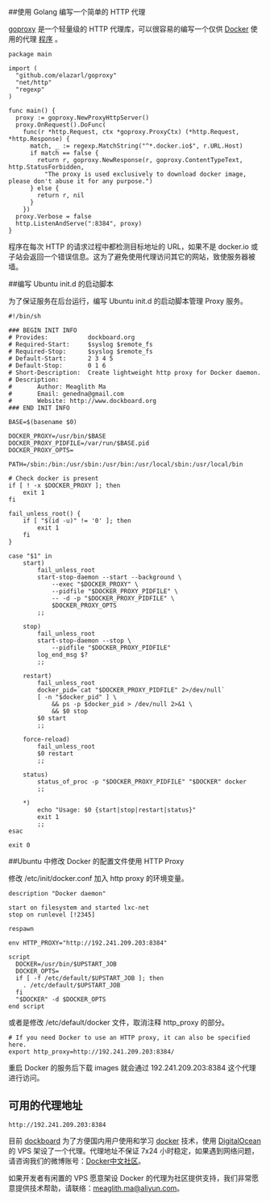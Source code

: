 ##使用 Golang 编写一个简单的 HTTP 代理

[goproxy](https://github.com/elazarl/goproxy) 是一个轻量级的 HTTP 代理库，可以很容易的编写一个仅供 [Docker](http://docker.io) 使用的代理 [程序](https://github.com/dockboard/docker-proxy) 。

```
package main

import (
  "github.com/elazarl/goproxy"
  "net/http"
  "regexp"
)

func main() {
  proxy := goproxy.NewProxyHttpServer()
  proxy.OnRequest().DoFunc(
    func(r *http.Request, ctx *goproxy.ProxyCtx) (*http.Request, *http.Response) {
      match, _ := regexp.MatchString("^*.docker.io$", r.URL.Host)
      if match == false {
        return r, goproxy.NewResponse(r, goproxy.ContentTypeText, http.StatusForbidden,
          "The proxy is used exclusively to download docker image, please don't abuse it for any purpose.")
      } else {
        return r, nil
      }
    })
  proxy.Verbose = false
  http.ListenAndServe(":8384", proxy)
}
```

程序在每次 HTTP 的请求过程中都检测目标地址的 URL，如果不是 docker.io 或子站会返回一个错误信息。这为了避免使用代理访问其它的网站，致使服务器被墙。

##编写 Ubuntu init.d 的启动脚本

为了保证服务在后台运行，编写 Ubuntu init.d 的启动脚本管理 Proxy 服务。
```
#!/bin/sh

### BEGIN INIT INFO
# Provides:           dockboard.org
# Required-Start:     $syslog $remote_fs
# Required-Stop:      $syslog $remote_fs
# Default-Start:      2 3 4 5
# Default-Stop:       0 1 6
# Short-Description:  Create lightweight http proxy for Docker daemon.
# Description:
#       Author: Meaglith Ma
# 	    Email: genedna@gmail.com
#       Website: http://www.dockboard.org 
### END INIT INFO

BASE=$(basename $0)

DOCKER_PROXY=/usr/bin/$BASE
DOCKER_PROXY_PIDFILE=/var/run/$BASE.pid
DOCKER_PROXY_OPTS=

PATH=/sbin:/bin:/usr/sbin:/usr/bin:/usr/local/sbin:/usr/local/bin

# Check docker is present
if [ ! -x $DOCKER_PROXY ]; then
	exit 1
fi

fail_unless_root() {
	if [ "$(id -u)" != '0' ]; then
		exit 1
	fi
}

case "$1" in
	start)
		fail_unless_root
		start-stop-daemon --start --background \
			--exec "$DOCKER_PROXY" \
			--pidfile "$DOCKER_PROXY_PIDFILE" \
			-- -d -p "$DOCKER_PROXY_PIDFILE" \
			$DOCKER_PROXY_OPTS
		;;

	stop)
		fail_unless_root
		start-stop-daemon --stop \
			--pidfile "$DOCKER_PROXY_PIDFILE"
		log_end_msg $?
		;;

	restart)
		fail_unless_root
		docker_pid=`cat "$DOCKER_PROXY_PIDFILE" 2>/dev/null`
		[ -n "$docker_pid" ] \
			&& ps -p $docker_pid > /dev/null 2>&1 \
			&& $0 stop
		$0 start
		;;

	force-reload)
		fail_unless_root
		$0 restart
		;;

	status)
		status_of_proc -p "$DOCKER_PROXY_PIDFILE" "$DOCKER" docker
		;;

	*)
		echo "Usage: $0 {start|stop|restart|status}"
		exit 1
		;;
esac

exit 0
```

##Ubuntu 中修改 Docker 的配置文件使用 HTTP Proxy

修改 /etc/init/docker.conf 加入 http proxy 的环境变量。

```
description "Docker daemon"

start on filesystem and started lxc-net
stop on runlevel [!2345]
 
respawn
 
env HTTP_PROXY="http://192.241.209.203:8384"
 
script
  DOCKER=/usr/bin/$UPSTART_JOB
  DOCKER_OPTS=
  if [ -f /etc/default/$UPSTART_JOB ]; then
    . /etc/default/$UPSTART_JOB
  fi
  "$DOCKER" -d $DOCKER_OPTS
end script
```

或者是修改 /etc/default/docker 文件，取消注释 http_proxy 的部分。

```
# If you need Docker to use an HTTP proxy, it can also be specified here.
export http_proxy=http://192.241.209.203:8384/
```

重启 Docker 的服务后下载 images 就会通过  192.241.209.203:8384 这个代理进行访问。


## 可用的代理地址

```
http://192.241.209.203:8384
```

目前 [dockboard](http://www.dockboard.org) 为了方便国内用户使用和学习 [docker](http://docker.io) 技术，使用 [DigitalOcean](http://www.digitalocean.com) 的 VPS 架设了一个代理。代理地址不保证 7x24 小时稳定，如果遇到网络问题，请咨询我们的微博账号：[Docker中文社区](http://weibo.com/dockboard)。

如果开发者有闲置的 VPS 愿意架设 Docker 的代理为社区提供支持，我们非常愿意提供技术帮助，请联络：meaglith.ma@aliyun.com。
